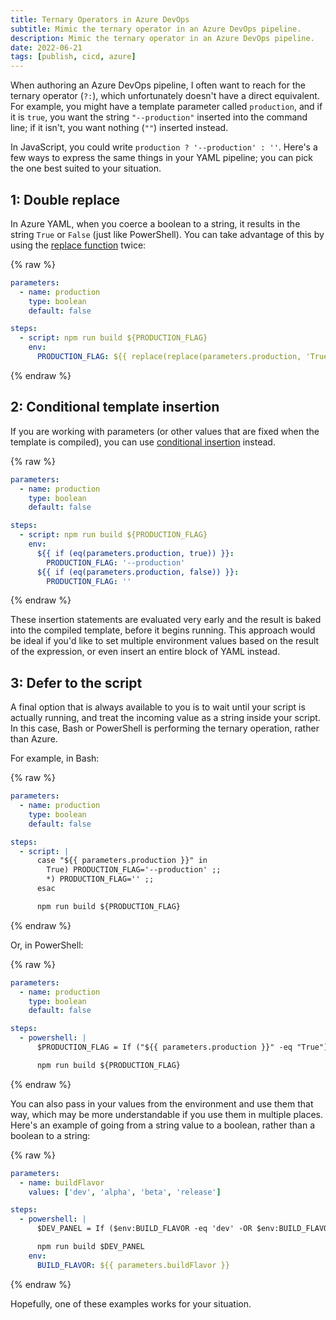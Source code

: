 ```yaml
---
title: Ternary Operators in Azure DevOps
subtitle: Mimic the ternary operator in an Azure DevOps pipeline.
description: Mimic the ternary operator in an Azure DevOps pipeline.
date: 2022-06-21
tags: [publish, cicd, azure]
---
```


When authoring an Azure DevOps pipeline, I often want to reach for the ternary operator (`?:`), which unfortunately doesn't have a direct equivalent. For example, you might have a template parameter called `production`, and if it is `true`, you want the string `"--production"` inserted into the command line; if it isn't, you want nothing (`""`) inserted instead.

In JavaScript, you could write `production ? '--production' : ''`. Here's a few ways to express the same things in your YAML pipeline; you can pick the one best suited to your situation.

## 1: Double replace

In Azure YAML, when you coerce a boolean to a string, it results in the string `True` or `False` (just like PowerShell). You can take advantage of this by using the [replace function](https://docs.microsoft.com/en-us/azure/devops/pipelines/process/expressions?view=azure-devops#replace) twice:

{% raw %}
```yaml
parameters:
  - name: production
    type: boolean
    default: false

steps:
  - script: npm run build ${PRODUCTION_FLAG}
    env:
      PRODUCTION_FLAG: ${{ replace(replace(parameters.production, 'True', '--production'), 'False', '') }}
```
{% endraw %}

## 2: Conditional template insertion

If you are working with parameters (or other values that are fixed when the template is compiled), you can use [conditional insertion](https://docs.microsoft.com/en-us/azure/devops/pipelines/process/templates?view=azure-devops#conditional-insertion) instead.

{% raw %}
```yaml
parameters:
  - name: production
    type: boolean
    default: false

steps:
  - script: npm run build ${PRODUCTION_FLAG}
    env:
      ${{ if (eq(parameters.production, true)) }}:
        PRODUCTION_FLAG: '--production'
      ${{ if (eq(parameters.production, false)) }}:
        PRODUCTION_FLAG: ''
```
{% endraw %}

These insertion statements are evaluated very early and the result is baked into the compiled template, before it begins running. This approach would be ideal if you'd like to set multiple environment values based on the result of the expression, or even insert an entire block of YAML instead.

## 3: Defer to the script

A final option that is always available to you is to wait until your script is actually running, and treat the incoming value as a string inside your script. In this case, Bash or PowerShell is performing the ternary operation, rather than Azure.

For example, in Bash:

{% raw %}
```yaml
parameters:
  - name: production
    type: boolean
    default: false

steps:
  - script: |
      case "${{ parameters.production }}" in
        True) PRODUCTION_FLAG='--production' ;;
        *) PRODUCTION_FLAG='' ;;
      esac

      npm run build ${PRODUCTION_FLAG}
```
{% endraw %}

Or, in PowerShell:

{% raw %}
```yaml
parameters:
  - name: production
    type: boolean
    default: false

steps:
  - powershell: |
      $PRODUCTION_FLAG = If ("${{ parameters.production }}" -eq "True") { '--production' } Else { '' }

      npm run build ${PRODUCTION_FLAG}
```
{% endraw %}

You can also pass in your values from the environment and use them that way, which may be more understandable if you use them in multiple places. Here's an example of going from a string value to a boolean, rather than a boolean to a string:

{% raw %}
```yaml
parameters:
  - name: buildFlavor
    values: ['dev', 'alpha', 'beta', 'release']

steps:
  - powershell: |
      $DEV_PANEL = If ($env:BUILD_FLAVOR -eq 'dev' -OR $env:BUILD_FLAVOR -eq 'alpha') { 'true' } Else { 'false' }

      npm run build $DEV_PANEL
    env:
      BUILD_FLAVOR: ${{ parameters.buildFlavor }}
```
{% endraw %}

Hopefully, one of these examples works for your situation.
